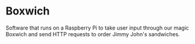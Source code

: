 Boxwich
=======

Software that runs on a Raspberry Pi to take user input through our magic Boxwich and send HTTP requests to order Jimmy John's sandwiches.
